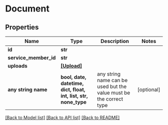 # Document


## Properties
Name | Type | Description | Notes
------------ | ------------- | ------------- | -------------
**id** | **str** |  | 
**service_member_id** | **str** |  | 
**uploads** | [**[Upload]**](Upload.md) |  | 
**any string name** | **bool, date, datetime, dict, float, int, list, str, none_type** | any string name can be used but the value must be the correct type | [optional]

[[Back to Model list]](../README.md#documentation-for-models) [[Back to API list]](../README.md#documentation-for-api-endpoints) [[Back to README]](../README.md)



